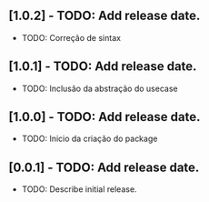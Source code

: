 ## [1.0.2] - TODO: Add release date.

* TODO: Correção de sintax

## [1.0.1] - TODO: Add release date.

* TODO: Inclusão da abstração do usecase

## [1.0.0] - TODO: Add release date.

* TODO: Inicio da criação do package

## [0.0.1] - TODO: Add release date.

* TODO: Describe initial release.
